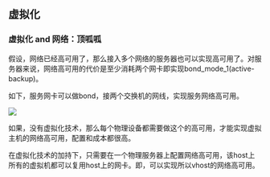 ## 虚拟化

### 虚拟化 and 网络：顶呱呱

假设，网络已经高可用了，那么接入多个网络的服务器也可以实现高可用了。对服务器来说，网络高可用的代价是至少消耗两个网卡即实现bond_mode_1(active-backup)。

如下，服务网卡可以做bond，接两个交换机的网线，实现服务网络高可用。

![](https://image-1300760561.cos.ap-beijing.myqcloud.com/bgyq-blog/DRNI-1.png)

如果，没有虚拟化技术，那么每个物理设备都需要做这个的高可用，才能实现虚拟主机的网络高可用，配置和成本都很高。

在虚拟化技术的加持下，只需要在一个物理服务器上配置网络高可用，该host上所有的虚拟机都可以复用host上的网卡。即，可以实现所以vhost的网络高可用。

